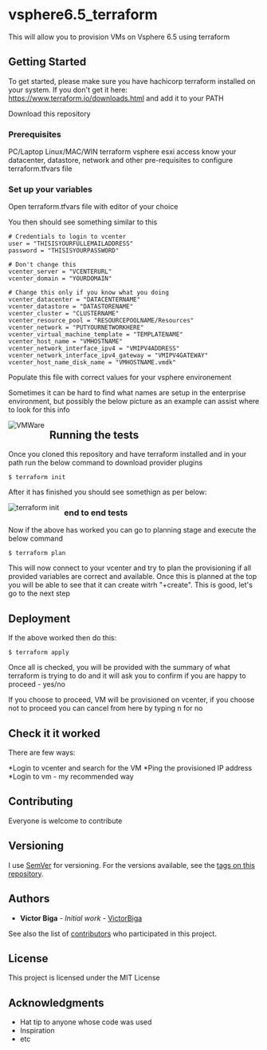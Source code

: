 # vsphere6.5_terraform

This will allow you to provision VMs on Vsphere 6.5 using terraform

## Getting Started

To get started, please make sure you have hachicorp terraform installed on your system. If you don't get it here: https://www.terraform.io/downloads.html and add it to your PATH

Download this repository

### Prerequisites

PC/Laptop
Linux/MAC/WIN
terraform
vsphere esxi access
know your datacenter, datastore, network and other pre-requisites to configure terraform.tfvars file

### Set up your variables

Open terraform.tfvars file with editor of your choice

You then should see something similar to this
```
# Credentials to login to vcenter
user = "THISISYOURFULLEMAILADDRESS"
password = "THISISYOURPASSWORD"

# Don't change this
vcenter_server = "VCENTERURL"
vcenter_domain = "YOURDOMAIN"

# Change this only if you know what you doing
vcenter_datacenter = "DATACENTERNAME"
vcenter_datastore = "DATASTORENAME"
vcenter_cluster = "CLUSTERNAME"
vcenter_resource_pool = "RESOURCEPOOLNAME/Resources"
vcenter_network = "PUTYOURNETWORKHERE"
vcenter_virtual_machine_template = "TEMPLATENAME"
vcenter_host_name = "VMHOSTNAME"
vcenter_network_interface_ipv4 = "VMIPV4ADDRESS"
vcenter_network_interface_ipv4_gateway = "VMIPV4GATEWAY"
vcenter_host_name_disk_name = "VMHOSTNAME.vmdk"
```
Populate this file with correct values for your vsphere environement

Sometimes it can be hard to find what names are setup in the enterprise environment, but possibly the below picture as an example can assist where to look for this info

<img src="https://pubs.vmware.com/vi35u2/resmgmt/images/vc_resource_pools.5.2.1.jpg"
     alt="VMWare"
     style="float: left; margin-right: 10px;" />

## Running the tests

Once you cloned this repository and have terraform installed and in your path run the below command to download provider plugins

```
$ terraform init
```

After it has finished you should see somethign as per below:

<img src="https://cdn-images-1.medium.com/max/1600/1*-oX97juJPdDMU12xVJ2BuA.png"
     alt="terraform init"
     style="float: left; margin-right: 10px;" />

### end to end tests

Now if the above has worked you can go to planning stage and execute the below command

```
$ terraform plan

```
This will now connect to your vcenter and try to plan the provisioning if all provided variables are correct and available.
Once this is planned at the top you will be able to see that it can create witrh "+create".
This is good, let's go to the next step

## Deployment

If the above worked then do this:

```
$ terraform apply
```

Once all is checked, you will be provided with the summary of what terraform is trying to do and it will ask you to confirm if you are happy to proceed - yes/no

If you choose to proceed, VM will be provisioned on vcenter, if you choose not to proceed you can cancel from here by typing n for no

## Check it it worked

There are few ways:

*Login to vcenter and search for the VM
*Ping the provisioned IP address
*Login to vm - my recommended way

## Contributing

Everyone is welcome to contribute

## Versioning

I use [SemVer](http://semver.org/) for versioning. For the versions available, see the [tags on this repository](https://github.com/victorbiga/vsphere6.5_terraform/tags). 

## Authors

* **Victor Biga** - *Initial work* - [VictorBiga](https://github.com/VictorBiga)

See also the list of [contributors](https://github.com/your/project/contributors) who participated in this project.

## License

This project is licensed under the MIT License

## Acknowledgments

* Hat tip to anyone whose code was used
* Inspiration
* etc

